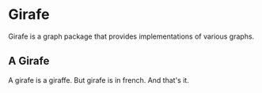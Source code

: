 Girafe
======

Girafe is a graph package that provides implementations of various graphs.

A Girafe
--------
A girafe is a giraffe.  But girafe is in french. And that's it.
